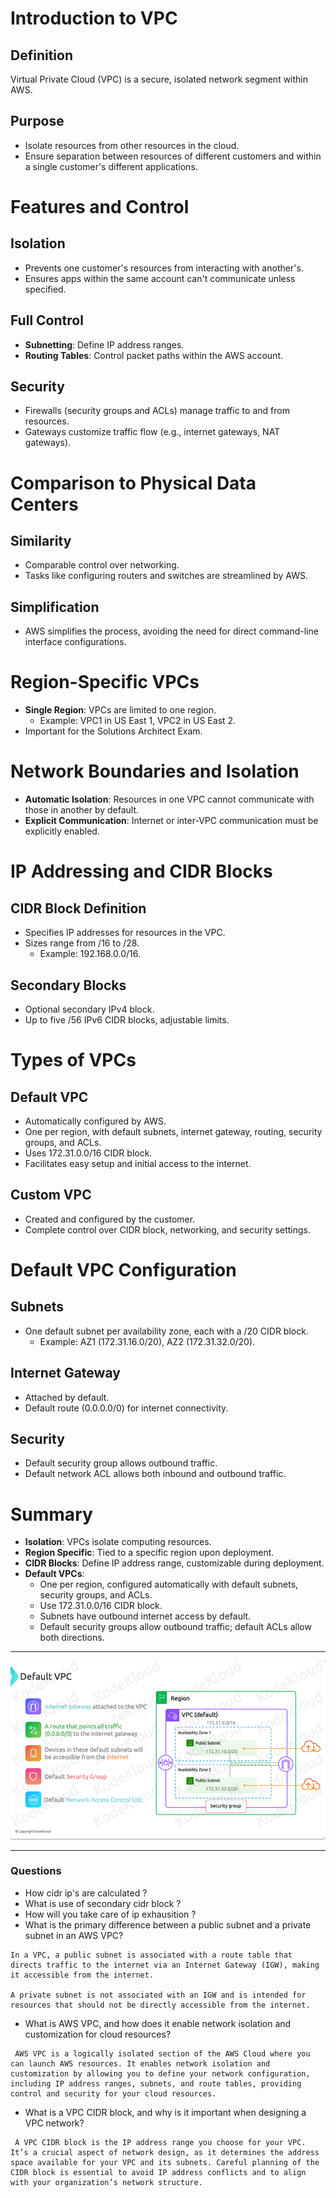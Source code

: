 # Introduction to VPC

## Definition
Virtual Private Cloud (VPC) is a secure, isolated network segment within AWS.

## Purpose
- Isolate resources from other resources in the cloud.
- Ensure separation between resources of different customers and within a single customer's different applications.

# Features and Control

## Isolation
- Prevents one customer's resources from interacting with another's.
- Ensures apps within the same account can't communicate unless specified.

## Full Control
- **Subnetting**: Define IP address ranges.
- **Routing Tables**: Control packet paths within the AWS account.

## Security
- Firewalls (security groups and ACLs) manage traffic to and from resources.
- Gateways customize traffic flow (e.g., internet gateways, NAT gateways).

# Comparison to Physical Data Centers

## Similarity
- Comparable control over networking.
- Tasks like configuring routers and switches are streamlined by AWS.

## Simplification
- AWS simplifies the process, avoiding the need for direct command-line interface configurations.

# Region-Specific VPCs

- **Single Region**: VPCs are limited to one region.
  - Example: VPC1 in US East 1, VPC2 in US East 2.
- Important for the Solutions Architect Exam.

# Network Boundaries and Isolation

- **Automatic Isolation**: Resources in one VPC cannot communicate with those in another by default.
- **Explicit Communication**: Internet or inter-VPC communication must be explicitly enabled.

# IP Addressing and CIDR Blocks

## CIDR Block Definition
- Specifies IP addresses for resources in the VPC.
- Sizes range from /16 to /28.
  - Example: 192.168.0.0/16.

## Secondary Blocks
- Optional secondary IPv4 block.
- Up to five /56 IPv6 CIDR blocks, adjustable limits.

# Types of VPCs

## Default VPC
- Automatically configured by AWS.
- One per region, with default subnets, internet gateway, routing, security groups, and ACLs.
- Uses 172.31.0.0/16 CIDR block.
- Facilitates easy setup and initial access to the internet.

## Custom VPC
- Created and configured by the customer.
- Complete control over CIDR block, networking, and security settings.

# Default VPC Configuration

## Subnets
- One default subnet per availability zone, each with a /20 CIDR block.
  - Example: AZ1 (172.31.16.0/20), AZ2 (172.31.32.0/20).

## Internet Gateway
- Attached by default.
- Default route (0.0.0.0/0) for internet connectivity.

## Security
- Default security group allows outbound traffic.
- Default network ACL allows both inbound and outbound traffic.

# Summary

- **Isolation**: VPCs isolate computing resources.
- **Region Specific**: Tied to a specific region upon deployment.
- **CIDR Blocks**: Define IP address range, customizable during deployment.
- **Default VPCs**:
  - One per region, configured automatically with default subnets, security groups, and ACLs.
  - Use 172.31.0.0/16 CIDR block.
  - Subnets have outbound internet access by default.
  - Default security groups allow outbound traffic; default ACLs allow both directions.

---

![Default_VPC_Configuration](../Images/Default_VPC_Config.png)

---

### Questions 

- How cidr ip's are calculated ?
- What is use of secondary cidr block ?
- How will you take care of ip exhausition ?
- What is the primary difference between a public subnet and a private subnet in an AWS VPC?
```
In a VPC, a public subnet is associated with a route table that directs traffic to the internet via an Internet Gateway (IGW), making it accessible from the internet. 

A private subnet is not associated with an IGW and is intended for resources that should not be directly accessible from the internet.
```
- What is AWS VPC, and how does it enable network isolation and customization for cloud resources?
```
 AWS VPC is a logically isolated section of the AWS Cloud where you can launch AWS resources. It enables network isolation and customization by allowing you to define your network configuration, including IP address ranges, subnets, and route tables, providing control and security for your cloud resources.
```
- What is a VPC CIDR block, and why is it important when designing a VPC network?
```
 A VPC CIDR block is the IP address range you choose for your VPC. It’s a crucial aspect of network design, as it determines the address space available for your VPC and its subnets. Careful planning of the CIDR block is essential to avoid IP address conflicts and to align with your organization’s network structure.
```
